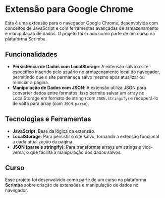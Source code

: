 # Extensão para Google Chrome

Esta é uma extensão para o navegador Google Chrome, desenvolvida com conceitos de JavaScript e com ferramentas avançadas de armazenamento e manipulação de dados. O projeto foi criado como parte de um curso na plataforma Scrimba.

## Funcionalidades

- **Persistência de Dados com LocalStorage**: A extensão salva o site específico inserido pelo usuário no armazenamento local do navegador, permitindo que o site permaneça salvo mesmo após atualizar ou reiniciar a página.
- **Manipulação de Dados com JSON**: A extensão utiliza JSON para converter dados entre formatos. Isso permite salvar um array no LocalStorage em formato de string (com `JSON.stringify`) e recuperá-lo de volta para array (com `JSON.parse`).

## Tecnologias e Ferramentas

- **JavaScript**: Base da lógica da extensão.
- **LocalStorage**: Para persistir o site salvo, tornando a extensão funcional a cada atualização da página.
- **JSON (parse e stringify)**: Para transformar arrays em strings e vice-versa, o que facilita a manipulação dos dados salvos.

## Curso

Esse projeto foi desenvolvido como parte de um curso na plataforma **Scrimba** sobre criação de extensões e manipulação de dados no navegador.
